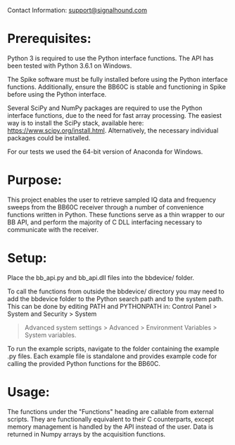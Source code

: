 Contact Information: support@signalhound.com

# Prerequisites:
Python 3 is required to use the Python interface functions. The API has been
tested with Python 3.6.1 on Windows.

The Spike software must be fully installed before using the Python
interface functions. Additionally, ensure the BB60C is stable and
functioning in Spike before using the Python interface.

Several SciPy and NumPy packages are required to use the Python interface
functions, due to the need for fast array processing. The easiest way is to
install the SciPy stack, available here: https://www.scipy.org/install.html.
Alternatively, the necessary individual packages could be installed.

For our tests we used the 64-bit version of Anaconda for Windows.

# Purpose:
This project enables the user to retrieve sampled IQ data and frequency
sweeps from the BB60C receiver through a number of convenience functions
written in Python. These functions serve as a thin wrapper to our BB API,
and perform the majority of C DLL interfacing necessary to communicate
with the receiver.

# Setup:
Place the bb_api.py and bb_api.dll files into the bbdevice/ folder.

To call the functions from outside the bbdevice/ directory you may need to add the
bbdevice folder to the Python search path and to the system path. This can be done
by editing PATH and PYTHONPATH in: Control Panel > System and Security > System
> Advanced system settings > Advanced > Environment Variables > System variables.

To run the example scripts, navigate to the folder containing the example
.py files. Each example file is standalone and provides example code for calling the
provided Python functions for the BB60C.

# Usage:
The functions under the "Functions" heading are callable from external scripts.
They are functionally equivalent to their C counterparts, except memory management
is handled by the API instead of the user. Data is returned in Numpy arrays by the
acquisition functions.

